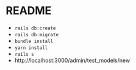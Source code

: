 # README

* `rails db:create`
* `rails db:migrate`
* `bundle install`
* `yarn install`
* `rails s`
* http://localhost:3000/admin/test_models/new

